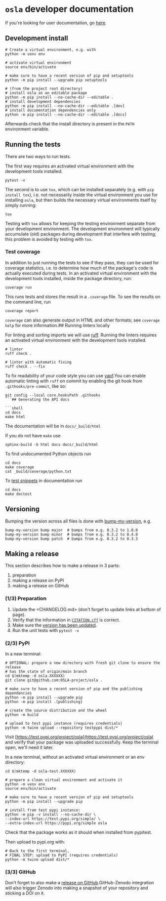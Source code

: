 # `osla` developer documentation

If you're looking for user documentation, go [here](README.md).

## Development install

```shell
# Create a virtual environment, e.g. with
python -m venv env

# activate virtual environment
source env/bin/activate

# make sure to have a recent version of pip and setuptools
python -m pip install --upgrade pip setuptools

# (from the project root directory)
# install osla as an editable package
python -m pip install --no-cache-dir --editable .
# install development dependencies
python -m pip install --no-cache-dir --editable .[dev]
# install documentation dependencies only
python -m pip install --no-cache-dir --editable .[docs]
```

Afterwards check that the install directory is present in the `PATH` environment variable.

## Running the tests

There are two ways to run tests.

The first way requires an activated virtual environment with the development tools installed:

```shell
pytest -v
```

The second is to use `tox`, which can be installed separately (e.g. with `pip install tox`), i.e. not necessarily inside the virtual environment you use for installing `osla`, but then builds the necessary virtual environments itself by simply running:

```shell
tox
```

Testing with `tox` allows for keeping the testing environment separate from your development environment.
The development environment will typically accumulate (old) packages during development that interfere with testing; this problem is avoided by testing with `tox`.

### Test coverage

In addition to just running the tests to see if they pass, they can be used for coverage statistics, i.e. to determine how much of the package's code is actually executed during tests.
In an activated virtual environment with the development tools installed, inside the package directory, run:

```shell
coverage run
```

This runs tests and stores the result in a `.coverage` file.
To see the results on the command line, run

```shell
coverage report
```

`coverage` can also generate output in HTML and other formats; see `coverage help` for more information.## Running linters locally

For linting and sorting imports we will use [ruff](https://beta.ruff.rs/docs/). Running the linters requires an
activated virtual environment with the development tools installed.

```shell
# linter
ruff check .

# linter with automatic fixing
ruff check . --fix
```

To fix readability of your code style you can use [yapf](https://github.com/google/yapf).You can enable automatic linting with `ruff` on commit by enabling the git hook from `.githooks/pre-commit`, like so:

```shell
git config --local core.hooksPath .githooks
```## Generating the API docs

```shell
cd docs
make html
```

The documentation will be in `docs/_build/html`

If you do not have `make` use

```shell
sphinx-build -b html docs docs/_build/html
```

To find undocumented Python objects run

```shell
cd docs
make coverage
cat _build/coverage/python.txt
```

To [test snippets](https://www.sphinx-doc.org/en/master/usage/extensions/doctest.html) in documentation run

```shell
cd docs
make doctest
```

## Versioning

Bumping the version across all files is done with [bump-my-version](https://github.com/callowayproject/bump-my-version), e.g.

```shell
bump-my-version bump major  # bumps from e.g. 0.3.2 to 1.0.0
bump-my-version bump minor  # bumps from e.g. 0.3.2 to 0.4.0
bump-my-version bump patch  # bumps from e.g. 0.3.2 to 0.3.3
```

## Making a release

This section describes how to make a release in 3 parts:

1. preparation
1. making a release on PyPI
1. making a release on GitHub

### (1/3) Preparation

1. Update the <CHANGELOG.md> (don't forget to update links at bottom of page).
1. Verify that the information in [`CITATION.cff`](CITATION.cff) is correct.
1. Make sure the [version has been updated](#versioning).
1. Run the unit tests with `pytest -v`

### (2/3) PyPI

In a new terminal:

```shell
# OPTIONAL: prepare a new directory with fresh git clone to ensure the release
# has the state of origin/main branch
cd $(mktemp -d osla.XXXXXX)
git clone git@github.com:OSLA-project/osla .

# make sure to have a recent version of pip and the publishing dependencies
python -m pip install --upgrade pip
python -m pip install .[publishing]

# create the source distribution and the wheel
python -m build

# upload to test pypi instance (requires credentials)
python -m twine upload --repository testpypi dist/*
```

Visit
[https://test.pypi.org/project/osla](https://test.pypi.org/project/osla)
and verify that your package was uploaded successfully. Keep the terminal open, we'll need it later.

In a new terminal, without an activated virtual environment or an env directory:

```shell
cd $(mktemp -d osla-test.XXXXXX)

# prepare a clean virtual environment and activate it
python -m venv env
source env/bin/activate

# make sure to have a recent version of pip and setuptools
python -m pip install --upgrade pip

# install from test pypi instance:
python -m pip -v install --no-cache-dir \
--index-url https://test.pypi.org/simple/ \
--extra-index-url https://pypi.org/simple osla
```

Check that the package works as it should when installed from pypitest.

Then upload to pypi.org with:

```shell
# Back to the first terminal,
# FINAL STEP: upload to PyPI (requires credentials)
python -m twine upload dist/*
```

### (3/3) GitHub

Don't forget to also make a [release on GitHub](https://github.com/OSLA-project/osla/releases/new).GitHub-Zenodo integration will also trigger Zenodo into making a snapshot of your repository and sticking a DOI on it.